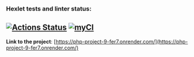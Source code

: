 ### Hexlet tests and linter status:
[![Actions Status](https://github.com/AlexeyGorc/php-project-9/actions/workflows/hexlet-check.yml/badge.svg)](https://github.com/AlexeyGorc/php-project-9/actions)
[![myCI](https://github.com/AlexeyGorc/php-project-9/actions/workflows/myCI.yml/badge.svg)](https://github.com/AlexeyGorc/php-project-9/actions/workflows/myCI.yml)
---
**Link to the project**: [https://php-project-9-fer7.onrender.com/](https://php-project-9-fer7.onrender.com/)